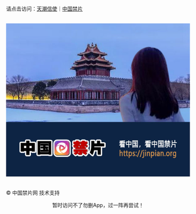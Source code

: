 <br>
<div id="home"></div>
<br>

请点击访问：<span><a href="https://tc.b513.store">天潮信使</a>｜<span><a href="https://jp.b513.store/" target="_self">中国禁片</a></span>

</br>

<div style="width:100%;background-color:#eee;"><a href="https://jp.b513.online/" target="_self"><img src="https://github.com/JohnChen201502/jinpian/blob/master/git-jinpian.jpg?raw=true"/></a></div>

</br>

© 中国禁片网 技术支持

<p align="center">暂时访问不了勿删App，过一阵再尝试！</p>










